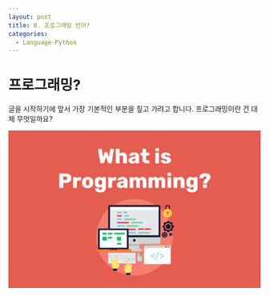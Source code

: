 ```yaml
---
layout: post
title: 0. 프로그래밍 언어?
categories:
  - Language-Python
---
```


# 프로그래밍?

글을 시작하기에 앞서 가장 기본적인 부분을 짚고 가려고 합니다. 프로그래밍이란 건 대체 무엇일까요?

![프로그래밍](../photo/python/what-is-a-programming-language@2x-1280x800.png)
